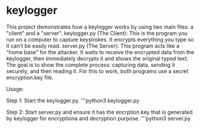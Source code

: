 # keylogger
This project demonstrates how a keylogger works by using two main files: a "client" and a "server".
keylogger.py (The Client): This is the program you run on a computer to capture keystrokes. It encrypts everything you type so it can't be easily read.
server.py (The Server): This program acts like a "home base" for the attacker. It waits to receive the encrypted data from the keylogger, then immediately decrypts it and shows the original typed text.
The goal is to show the complete process: capturing data, sending it securely, and then reading it. For this to work, both programs use a secret encryption.key file.

Usage:

Step 1: Start the keylogger.py.
'''python3 keylogger.py

Step 2: Start server.py and ensure it has the encrption.key that is generated by keylogger for encryptiona and decryption purpose.
'''python3 server.py
